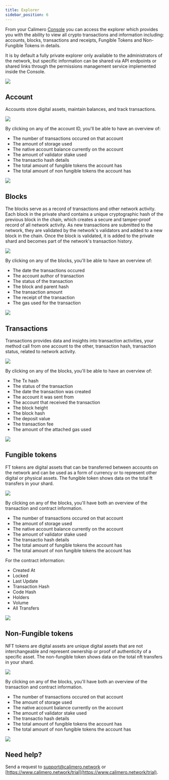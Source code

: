 ```yaml
---
title: Explorer
sidebar_position: 6
---
```


From your  Calimero [Console](https://app.calimero.network/dashboard) you can access the explorer which provides you with the ability to view all crypto transactions and information including: accounts, blocks, transactions and receipts, Fungible Tokens and Non-Fungible Tokens in details. 

It is by default a fully private explorer only available to the administrators of the network, but specific information can be shared via API endpoints or shared links through the permissions management service implemented inside the Console.

![](../../static/img/explorer.png)

## Account

Accounts store digital assets, maintain balances, and track transactions.

![](../../static/img/demo_account.png)

By clicking on any of the account ID, you'll be able to have an overview of:

- The number of transactions occured on that account
- The amount of storage used
- The native account balance currently on the account
- The amount of validator stake used
- The transactio hash details
- The total amount of fungible tokens the account has
-  The total amount of non fungible tokens the account has

![](../../static/img/account_details.png)

## Blocks

The blocks serve as a record of transactions and other network activity. Each block in the private shard contains a unique cryptographic hash of the previous block in the chain, which creates a secure and tamper-proof record of all network activity. As new transactions are submitted to the network, they are validated by the network's validators and added to a new block in the chain. Once the block is validated, it is added to the private shard and becomes part of the network's transaction history.

![](../../static/img/blocks.png)

By clicking on any of the blocks, you'll be able to have an overview of:

- The date the transactions occured
- The account author of transaction
- The status of the transaction
- The block and parent hash
- The transaction amount
- The receipt of the transaction
- The gas used for the transaction

![](../../static/img/blocks_overview.png)

## Transactions

Transactions provides data and insights into transaction activities, your method call from one account to the other, transaction hash, transaction status, related to network activity.

![](../../static/img/transaction.png)

By clicking on any of the blocks, you'll be able to have an overview of:

- The Tx hash
- The status of the transaction
- The date the transaction was created
- The account it was sent from
- The account that received the transaction
- The block height
- The block hash
- The deposit value
- The transaction fee
- The amount of the attached gas used

![](../../static/img/transaction_overview.png)


## Fungible tokens

FT tokens are digital assets that can be transferred between accounts on the network and can be used as a form of currency or to represent other digital or physical assets. The fungible token shows data on the total ft transfers in your shard. 


![](../../static/img/ft_token.png)

By clicking on any of the blocks, you'll have both an overview of the transaction and contract information.

- The number of transactions occured on that account
- The amount of storage used
- The native account balance currently on the account
- The amount of validator stake used
- The transactio hash details
- The total amount of fungible tokens the account has
- The total amount of non fungible tokens the account has

For the contract information: 
- Created At
- Locked
- Last Update
- Transaction Hash
- Code Hash
- Holders
- Volume
- All Transfers

![](../../static/img/ft_overview.png)



## Non-Fungible tokens

NFT tokens are digital assets are unique digital assets that are not interchangeable and represent ownership or proof of authenticity of a specific asset. The non-fungible token shows data on the total nft transfers in your shard. 


![](../../static/img/nft.png)

By clicking on any of the blocks, you'll have both an overview of the transaction and contract information.

- The number of transactions occured on that account
- The amount of storage used
- The native account balance currently on the account
- The amount of validator stake used
- The transactio hash details
- The total amount of fungible tokens the account has
- The total amount of non fungible tokens the account has

![](../../static/img/nft_overview.png)

## Need help?

Send a request to [support@calimero.network](mailto:support@calimero.network) or [https://www.calimero.network/trial](https://www.calimero.network/trial).
